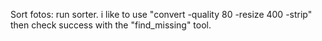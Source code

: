 Sort fotos:
run sorter.
i like to use "convert -quality 80 -resize 400 -strip"
then check success with the "find_missing" tool.